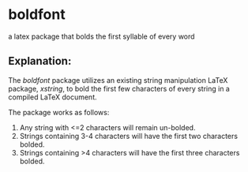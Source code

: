 # boldfont
a latex package that bolds the first syllable of every word

## Explanation:
The *boldfont* package utilizes an existing string manipulation LaTeX package, *xstring*, to bold the first few characters of every string in a compiled LaTeX document.

The package works as follows:

1. Any string with <=2 characters will remain un-bolded.
2. Strings containing 3-4 characters will have the first two characters bolded.
3. Strings containing >4 characters will have the first three characters bolded.  
